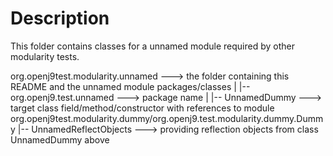 <!--
  Copyright (c) 2018, 2019 IBM Corp. and others
 
  This program and the accompanying materials are made available under
  the terms of the Eclipse Public License 2.0 which accompanies this
  distribution and is available at https://www.eclipse.org/legal/epl-2.0/
  or the Apache License, Version 2.0 which accompanies this distribution and
  is available at https://www.apache.org/licenses/LICENSE-2.0.
 
  This Source Code may also be made available under the following
  Secondary Licenses when the conditions for such availability set
  forth in the Eclipse Public License, v. 2.0 are satisfied: GNU
  General Public License, version 2 with the GNU Classpath
  Exception [1] and GNU General Public License, version 2 with the
  OpenJDK Assembly Exception [2].
 
  [1] https://www.gnu.org/software/classpath/license.html
  [2] https://openjdk.org/legal/assembly-exception.html
 
  SPDX-License-Identifier: EPL-2.0 OR Apache-2.0 OR GPL-2.0 WITH Classpath-exception-2.0 OR LicenseRef-GPL-2.0 WITH Assembly-exception
-->
# Description

This folder contains classes for a unnamed module required by other modularity tests.

org.openj9test.modularity.unnamed   ---> the folder containing this README and the unnamed module packages/classes
  |
  |-- org.openj9.test.unnamed   ---> package name
                          |
                          |-- UnnamedDummy   ---> target class field/method/constructor with references to module org.openj9test.modularity.dummy/org.openj9.test.modularity.dummy.Dummy
                          |-- UnnamedReflectObjects   ---> providing reflection objects from class UnnamedDummy above
